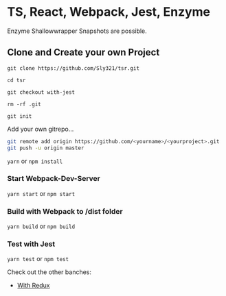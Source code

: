 # TS, React, Webpack, Jest, Enzyme

Enzyme Shallowwrapper Snapshots are possible.

## Clone and Create your own Project

`git clone https://github.com/Sly321/tsr.git`

`cd tsr`

`git checkout with-jest`

`rm -rf .git`

`git init`

Add your own gitrepo...

```bash
git remote add origin https://github.com/<yourname>/<yourproject>.git
git push -u origin master
```

`yarn` or `npm install`

### Start Webpack-Dev-Server

`yarn start` or `npm start`

### Build with Webpack to /dist folder

`yarn build` or `npm build`

### Test with Jest

`yarn test` or `npm test`

Check out the other banches:

* [With Redux](https://github.com/Sly321/tsr/tree/with-redux)
